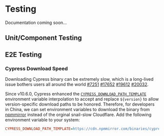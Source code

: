 # Testing

Documentation coming soon...

## Unit/Component Testing

## E2E Testing


### Cypress Download Speed

Downloading Cypress binary can be extremely slow, which is a long-lived issue bothers users all around the world [#7251](https://github.com/cypress-io/cypress/issues/7251) [#17652](https://github.com/cypress-io/cypress/issues/17652) [#19612](https://github.com/cypress-io/cypress/issues/19612) [#20032](https://github.com/cypress-io/cypress/issues/20032).

Since v10.6.0, Cypress enhanced the [`CYPRESS_DOWNLOAD_PATH_TEMPLATE`](https://docs.cypress.io/guides/references/advanced-installation#Environment-variables) environment variable interpolation to accept and replace `${version}` to allow version-specific download paths to be honored. Therefore, for developers in China, we can set environment variables to download the binary from [npmmirror](https://npmmirror.com/) instead of the orginal snail-slow Cloudflare. Add the following environment variable to your system:
```ini
CYPRESS_DOWNLOAD_PATH_TEMPLATE=https://cdn.npmmirror.com/binaries/cypress/${version}/${platform}-${arch}/cypress.zip
```

